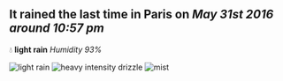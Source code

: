 ## It rained the last time in Paris on *May 31st 2016 around 10:57 pm*
💧  **light rain** *Humidity 93%*

![light rain](http://openweathermap.org/img/w/10n.png) ![heavy intensity drizzle](http://openweathermap.org/img/w/09n.png) ![mist](http://openweathermap.org/img/w/50n.png)
